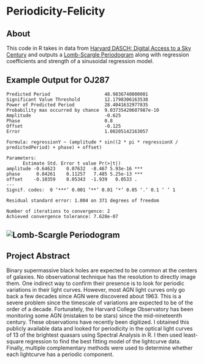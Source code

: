 # Periodicity-Felicity

## About

This code in R takes in data from [Harvard DASCH: Digital Access to a Sky Century](http://dasch.rc.fas.harvard.edu/lightcurve.php) and outputs 
a [Lomb-Scargle Periodogram](https://cran.r-project.org/web/packages/lomb/lomb.pdf) along with regression coefficients and strength of a sinusoidal 
regression model.

## Example Output for OJ287

    Predicted Period                    48.9836740000001
    Significant Value Threshold         12.1798306163538         
    Power of Predicted Period           28.4041632977835    
    Probability max occurred by chance  9.03735420607987e-10             
    Amplitude                           -0.625
    Phase                               0.8
    Offset                              -0.125
    Error                               1.00205142163057

    Formula: regressionY ~ (amplitude * sin((2 * pi * regressionX / predictedPeriod) + phase) + offset)

    Parameters:
          Estimate Std. Error t value Pr(>|t|)    
    amplitude -0.64623    0.07632  -8.467 5.93e-16 ***
    phase      0.84261    0.11257   7.485 5.25e-13 ***
    offset    -0.10359    0.05343  -1.939   0.0533 .  
    ---
    Signif. codes:  0 ‘***’ 0.001 ‘**’ 0.01 ‘*’ 0.05 ‘.’ 0.1 ‘ ’ 1

    Residual standard error: 1.004 on 371 degrees of freedom

    Number of iterations to convergence: 2 
    Achieved convergence tolerance: 7.628e-07

## ![Lomb-Scargle Periodogram](https://github.com/Pencils113/Periodicity-Felicity/tree/main/Images/OJ287.png)

## Project Abstract

Binary supermassive black holes are expected to be common at the centers of galaxies. No observational technique has the resolution to directly image them. One indirect way to confirm their presence is to look for periodic variations in their light curves. However, most AGN light curves only go back a few decades since AGN were discovered about 1963. This is a severe problem since the timescale of variations are expected to be of the order of a decade.  Fortunately, the Harvard College Observatory has been monitoring some AGN (mistaken to be stars) since the mid-nineteenth century. These observations have recently been digitized. I obtained this publicly available data and looked for periodicity in the optical light curves of 13 of the brightest quasars using Spectral Analysis in R. I then used least-square regression to find the best fitting model of the lightcurve data. Finally, multiple complementary methods were used to determine whether each lightcurve has a periodic component.

